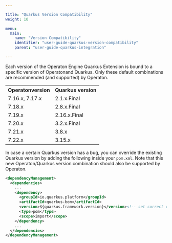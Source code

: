 ```yaml
---

title: "Quarkus Version Compatibility"
weight: 10

menu:
  main:
    name: "Version Compatibility"
    identifier: "user-guide-quarkus-version-compatibility"
    parent: "user-guide-quarkus-integration"

---
```


Each version of the Operaton Engine Quarkus Extension is bound to a specific version of Operatonand Quarkus.
Only these default combinations are recommended (and supported) by Operaton.

<table class="table table-striped">
  <tr>
    <th>Operatonversion</th>
    <th>Quarkus version</th>
  </tr>
  <tr>
    <td>7.16.x, 7.17.x</td>
    <td>2.1.x.Final</td>
  </tr>
  <tr>
    <td>7.18.x</td>
    <td>2.8.x.Final</td>
  </tr>
  <tr>
    <td>7.19.x</td>
    <td>2.16.x.Final</td>
  </tr>
  <tr>
    <td>7.20.x</td>
    <td>3.2.x.Final</td>
  </tr>
  <tr>
    <td>7.21.x</td>
    <td>3.8.x</td>
  </tr>
  <tr>
    <td>7.22.x</td>
    <td>3.15.x</td>
  </tr>
</table>

In case a certain Quarkus version has a bug, you can override the existing Quarkus version by adding the following
inside your `pom.xml`. Note that this new Operaton/Quarkus version combination should also be supported by Operaton.

```xml
<dependencyManagement>
  <dependencies>
    ...
    <dependency>
      <groupId>io.quarkus.platform</groupId>
      <artifactId>quarkus-bom</artifactId>
      <version>${quarkus.framework.version}</version><!-- set correct version here -->
      <type>pom</type>
      <scope>import</scope>
    </dependency>
    ...
  </dependencies>
</dependencyManagement>
```
